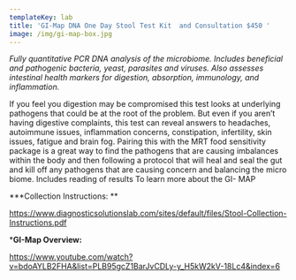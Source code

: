 ```yaml
---
templateKey: lab
title: 'GI-Map DNA One Day Stool Test Kit  and Consultation $450 '
image: /img/gi-map-box.jpg
---
```

_Fully quantitative PCR DNA analysis of the microbiome. Includes beneficial and pathogenic bacteria, yeast, parasites and viruses. Also assesses intestinal health markers for digestion, absorption, immunology, and inflammation._



If you feel you digestion may be compromised this test looks at underlying
pathogens that could be at the root of the problem. But even if you aren’t
having digestive complaints, this test can reveal answers to headaches,
autoimmune issues, inflammation concerns, constipation, infertility, skin
issues, fatigue and brain fog. Pairing this with the MRT food sensitivity
package is a great way to find the pathogens that are causing imbalances
within the body and then following a protocol that will heal and seal the gut
and kill off any pathogens that are causing concern and balancing the micro
biome.      Includes reading of results     To learn more about the GI-
MAP 

\***Collection Instructions: **

https://www.diagnosticsolutionslab.com/sites/default/files/Stool-Collection-Instructions.pdf

\***GI-Map Overview:**

https://www.youtube.com/watch?v=bdoAYLB2FHA&list=PLB95gcZ1BarJvCDLy-y_H5kW2kV-18Lc4&index=6
